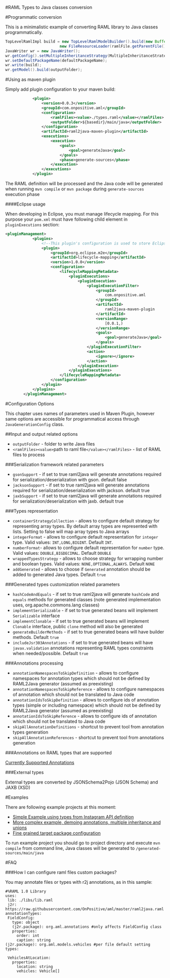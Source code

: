 #RAML Types to Java classes conversion

#Programmatic conversion

This is a minimalistic example of converting RAML library to Java classes programmatically.
```java
TopLevelRamlImpl build = new TopLevelRamlModelBuilder().build(new BufferedInputStream(new FileInputStream(ramlFile)),
						new FileResourceLoader(ramlFile.getParentFile()), ramlFile.getName());
JavaWriter wr = new JavaWriter();
wr.getConfig().setMultipleInheritanceStrategy(MultipleInheritanceStrategy.MIX_IN);
wr.setDefaultPackageName(defaultPackageName);
wr.write(build);
wr.getModel().build(outputFolder);
```

#Using as maven plugin

Simply add plugin configuration to your maven build: 
```xml
			<plugin>
				<version>0.0.3</version>
				<groupId>com.onpositive.aml</groupId>
				<configuration>
					<ramlFiles><value>./types.raml</value></ramlFiles>
					<outputFolder>${basedir}/main/java</outputFolder>
				</configuration>
				<artifactId>raml2java-maven-plugin</artifactId>
				<executions>
					<execution>
						<goals>
							<goal>generateJava</goal>
						</goals>
						<phase>generate-sources</phase>
					</execution>
				</executions>
			</plugin>
```

The RAML definition will be processed and the Java code will be generated when running `mvn compile` or `mvn package` during `generate-sources` execution phase

####Eclipse usage

When developing in Eclipse, you must manage lifecycle mapping. For this purpose your `pom.xml` must have following child element in `pluginExecutions` section:
``` xml
<pluginManagement>
			<plugins>
				<!--This plugin's configuration is used to store Eclipse m2e settings only. It has no influence on the Maven build itself.-->
				<plugin>
					<groupId>org.eclipse.m2e</groupId>
					<artifactId>lifecycle-mapping</artifactId>
					<version>1.0.0</version>
					<configuration>
						<lifecycleMappingMetadata>
							<pluginExecutions>
								<pluginExecution>
									<pluginExecutionFilter>
										<groupId>
											com.onpositive.aml
										</groupId>
										<artifactId>
											raml2java-maven-plugin
										</artifactId>
										<versionRange>
											[0.0.1,)
										</versionRange>
										<goals>
											<goal>generateJava</goal>
										</goals>
									</pluginExecutionFilter>
									<action>
										<ignore></ignore>
									</action>
								</pluginExecution>
							</pluginExecutions>
						</lifecycleMappingMetadata>
					</configuration>
				</plugin>
			</plugins>
		</pluginManagement>
```


#Configuration Options

This chapter uses names of parameters used in Maven Plugin, however same options are accessible for programmatical access through `JavaGenerationConfig` class.

##Input and output related options

* `outputFolder` - folder to write Java files
* `<ramlFiles><value>`path to raml file`</value></ramlFiles>` - list of RAML files to process

###Serialization framework related parameters

* `gsonSupport` - if set to true raml2java will generate annotations required for serialization/deserialization with gson. default false
* `jacksonSupport` - if set to true raml2java will generate annotations required for serialization/deserialization with jackson. default true
* `jaxbSupport` - if set to true raml2java will generate annotations required for serialization/deserialization with jaxb. default true

###Types representation

* `containerStrategyCollection` - allows to configure default strategy for representing array types. By default array types are represented with lists. Setting to false will map array types to Java arrays
* `integerFormat` - allows to configure default representation for `integer` type. Valid values: `INT,LONG,BIGINT`. Default `INT`. 
* `numberFormat`- allows to configure default representation for `number` type. Valid values: `DOUBLE,BIGDECIMAL`. Default `DOUBLE`
* `wrappedTypesStrategy` - allows to choose strategy for wrrapping number and boolean types. Valid values: `NONE,OPTIONAL,ALWAYS`. Default `NONE`
* `addGenerated` - allows to choose if `Generated` annotation should be added to generated Java types. Default `true`

###Generated types customization related parameters

* `hashCodeAndEquals` - if set to true raml2java will generate `hashCode` and `equals` methods for generated classes (note generated implementation uses, org.apache.commons.lang classes)
* `implementSerializable` - if set to true generated beans will implement `Serializable` interface
* `implementClonable` - if set to true generated beans will implement `Clonable` interface, public `clone` method will also be generated
* `generateBuilderMethods` - if set to true generated beans will have builder methods. Default `true`
* `includeJsr303Annotations` - if set to true generated beans will have `javax.validation` annotations representing RAML types constraints when needed/possible. Default `true`


###Annotations processing

* `annotationNamespacesToSkipDefinition` - allows to configure namespaces for annotation types which should not be defined by RAML2Java generator (assumed as preexisting)
* `annotationNamespacesToSkipReference` - allows to configure namespaces of  annotation  which should not be translated to Java code
* `annotationIdsToSkipDefinition`  - allows to configure ids of  annotation types (simple or including namespace) which should not be defined by RAML2Java generator (assumed as preexisting)
* `annotationIdsToSkipReference` - allows to configure ids of  annotation  which should not be translated to Java code
* `skipAllAnnotationDefinitions` - shortcut to prevent tool from annotation types generation
* `skipAllAnnotationReferences` - shortcut to prevent tool from annotations generation

###Annotations on RAML types that are supported

[Currently Supported Annotations](https://petrochenko-pavel-a.github.io/raml-explorer/#https://raw.githubusercontent.com/OnPositive/aml/master/raml2java.raml)

###External types

External  types are converted by JSONSchema2Pojo (JSON Schema) and JAXB (XSD)

#Examples

There are following example projects at this moment:

* [Simple Example using types from Instagram API definition](https://github.com/OnPositive/aml/tree/master/examples/org.aml.example.raml2java.simple) 
* [More complex example, demoing annotations, multiple inheritance and unions](https://github.com/OnPositive/aml/tree/master/examples/org.aml.example.raml2java.annotations)
* [Fine grained target package configuration](https://github.com/OnPositive/aml/tree/master/examples/org.aml.example.multiPackage)

To run example project you should go to project directory and execute `mvn compile` from command line, Java classes will be generated to `/generated-sources/main/java`

#FAQ
 
 ###How I can configure raml files custom packages?
 
 You may annotate files or types with r2j annotations, as in this sample:
 
 ```raml
 #%RAML 1.0 Library
uses:
  lib: ./libs/lib.raml
  j2r: https://raw.githubusercontent.com/OnPositive/aml/master/raml2java.raml
annotationTypes:
  FieldConfig:
    type: object
    (j2r.package): org.aml.annotations #only affects FieldConfig class
    properties:
      order: int
      caption: string
(j2r.package): org.aml.models.vehicles #per file default setting
types:
  
  VehiclesAtLocation:
    properties:
      location: string
      vehicles: Vehicle[]
 ```